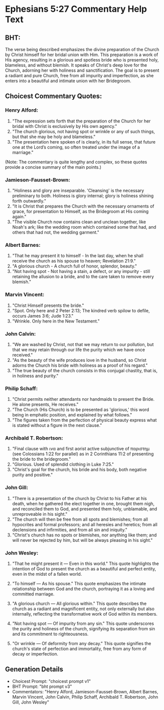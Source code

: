 # Ephesians 5:27 Commentary Help Text

## BHT:
The verse being described emphasizes the divine preparation of the Church by Christ himself for her bridal union with Him. This preparation is a work of His agency, resulting in a glorious and spotless bride who is presented holy, blameless, and without blemish. It speaks of Christ's deep love for the Church, adorning her with holiness and sanctification. The goal is to present a radiant and pure Church, free from all impurity and imperfection, as she enters into a beautiful and intimate union with her Bridegroom.

## Choicest Commentary Quotes:
### Henry Alford:
1. "The expression sets forth that the preparation of the Church for her bridal with Christ is exclusively by His own agency."
2. "The church glorious, not having spot or wrinkle or any of such things, but that she may be holy and blameless."
3. "The presentation here spoken of is clearly, in its full sense, that future one at the Lord’s coming, so often treated under the image of a marriage."

(Note: The commentary is quite lengthy and complex, so these quotes provide a concise summary of the main points.)

### Jamieson-Fausset-Brown:
1. "Holiness and glory are inseparable. 'Cleansing' is the necessary preliminary to both. Holiness is glory internal; glory is holiness shining forth outwardly." 
2. "It is Christ that prepares the Church with the necessary ornaments of grace, for presentation to Himself, as the Bridegroom at His coming again." 
3. "The visible Church now contains clean and unclean together, like Noah's ark; like the wedding room which contained some that had, and others that had not, the wedding garment."

### Albert Barnes:
1. "That he may present it to himself - In the last day, when he shall receive the church as his spouse to heaven; Revelation 21:9."
2. "A glorious church - A church full of honor, splendor, beauty."
3. "Not having spot - Not having a stain, a defect, or any impurity - still retaining the allusion to a bride, and to the care taken to remove every blemish."

### Marvin Vincent:
1. "Christ Himself presents the bride."
2. "Spot. Only here and 2 Peter 2:13; The kindred verb spilow to defile, occurs James 3:6; Jude 1:23."
3. "Wrinkle. Only here in the New Testament."

### John Calvin:
1. "We are washed by Christ, not that we may return to our pollution, but that we may retain through our life the purity which we have once received."
2. "As the beauty of the wife produces love in the husband, so Christ adorns the Church his bride with holiness as a proof of his regard."
3. "The true beauty of the church consists in this conjugal chastity, that is, in holiness and purity."

### Philip Schaff:
1. "Christ permits neither attendants nor handmaids to present the Bride. He alone presents, He receives." 
2. "The Church (His Church) is to be presented as 'glorious,' this word being in emphatic position, and explained by what follows." 
3. "The figures taken from the perfection of physical beauty express what is stated without a figure in the next clause."

### Archibald T. Robertson:
1. "Final clause with ινα and first aorist active subjunctive of παριστημ (see Colossians 1:22 for parallel) as in 2 Corinthians 11:2 of presenting the bride to the bridegroom."
2. "Glorious. Used of splendid clothing in Luke 7:25."
3. "Christ's goal for the church, his bride and his body, both negative purity and positive."

### John Gill:
1. "There is a presentation of the church by Christ to his Father at his death, when he gathered the elect together in one, brought them nigh, and reconciled them to God, and presented them holy, unblamable, and unreproveable in his sight."
2. "The church will then be free from all spots and blemishes; from all hypocrites and formal professors; and all heresies and heretics; from all declensions and infirmities, and from all sin and iniquity."
3. "Christ's church has no spots or blemishes, nor anything like them; and will never be rejected by him, but will be always pleasing in his sight."

### John Wesley:
1. "That he might present it — Even in this world." This quote highlights the intention of God to present the church as a beautiful and perfect entity, even in the midst of a fallen world.

2. "To himself — As his spouse." This quote emphasizes the intimate relationship between God and the church, portraying it as a loving and committed marriage.

3. "A glorious church — All glorious within." This quote describes the church as a radiant and magnificent entity, not only externally but also internally, reflecting the transformative work of God within its members.

4. "Not having spot — Of impurity from any sin." This quote underscores the purity and holiness of the church, signifying its separation from sin and its commitment to righteousness.

5. "Or wrinkle — Of deformity from any decay." This quote signifies the church's state of perfection and immortality, free from any form of decay or imperfection.


## Generation Details
- Choicest Prompt: "choicest prompt v1"
- BHT Prompt: "bht prompt v3"
- Commentators: "Henry Alford, Jamieson-Fausset-Brown, Albert Barnes, Marvin Vincent, John Calvin, Philip Schaff, Archibald T. Robertson, John Gill, John Wesley"

